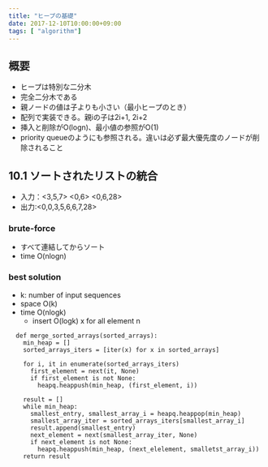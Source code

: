 ```yaml
---
title: "ヒープの基礎"
date: 2017-12-10T10:00:00+09:00
tags: [ "algorithm"]
---
```


## 概要
- ヒープは特別な二分木
- 完全二分木である
- 親ノードの値は子よりも小さい（最小ヒープのとき）
- 配列で実装できる。親iの子は2i+1, 2i+2
- 挿入と削除がO(logn)、最小値の参照がO(1)
- priority queueのようにも参照される。違いは必ず最大優先度のノードが削除されること

## 10.1 ソートされたリストの統合
- 入力：<3,5,7> <0,6> <0,6,28> 
- 出力:<0,0,3,5,6,6,7,28>

### brute-force
- すべて連結してからソート
- time O(nlogn)

### best solution
- k: number of input sequences
- space O(k)
- time O(nlogk)
  - insert O(logk) x for all element n
  
```
  def merge_sorted_arrays(sorted_arrays):
    min_heap = []
    sorted_arrays_iters = [iter(x) for x in sorted_arrays]
    
    for i, it in enumerate(sorted_arrays_iters)
      first_element = next(it, None)
      if first_element is not None:
        heapq.heappush(min_heap, (first_element, i))
    
    result = []
    while min_heap:
      smallest_entry, smallest_array_i = heapq.heappop(min_heap)
      smallest_array_iter = sorted_arrays_iters[smallest_array_i]
      result.append(smallest_entry)
      next_element = next(smallest_array_iter, None)
      if next_element is not None:
        heapq.heappush(min_heap, (next_elelement, smalletst_array_i))
    return result
    
```
